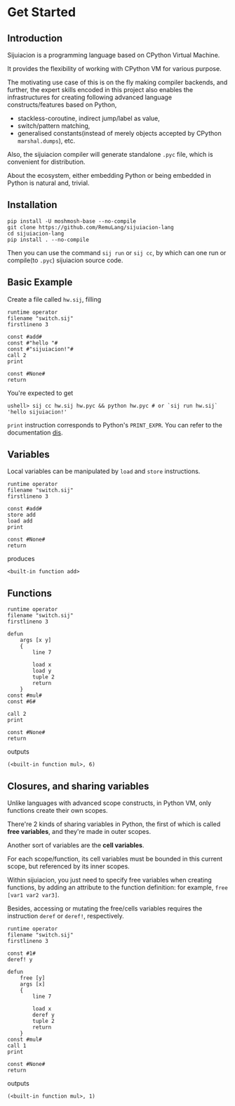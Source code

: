 # Get Started

## Introduction

Sijuiacion is a programming language based on CPython Virtual Machine.

It provides the flexibility of working with CPython VM for various purpose.

The motivating use case of this is on the fly making compiler backends,
and further, the expert skills encoded in this project also enables the infrastructures for creating following advanced language constructs/features based on Python,

- stackless-coroutine, indirect jump/label as value,
- switch/pattern matching,
- generalised constants(instead of merely objects accepted by CPython `marshal.dumps`), etc.

Also, the sijuiacion compiler will generate standalone `.pyc` file,
which is convenient for distribution.

About the ecosystem, either embedding Python or being embedded in Python is natural and, trivial.

## Installation

```shell
pip install -U moshmosh-base --no-compile
git clone https://github.com/RemuLang/sijuiacion-lang
cd sijuiacion-lang
pip install . --no-compile
```

Then you can use the command `sij run` or `sij cc`,
by which can one run or compile(to `.pyc`) sijuiacion source code.


## Basic Example

Create a file called `hw.sij`, filling

```sijuiacion
runtime operator
filename "switch.sij"
firstlineno 3

const #add#
const #"hello "#
const #"sijuiacion!"#
call 2
print

const #None#
return
```

You're expected to get
```shell
ushell> sij cc hw.sij hw.pyc && python hw.pyc # or `sij run hw.sij`
'hello sijuiacion!'
```

`print` instruction corresponds to Python's `PRINT_EXPR`. You can refer to the documentation [dis](https://docs.python.org/3/library/dis.html).

## Variables

Local variables can be manipulated by `load` and `store` instructions.

```sijuiacion
runtime operator
filename "switch.sij"
firstlineno 3

const #add#
store add
load add
print

const #None#
return
```
produces
```
<built-in function add>
```


## Functions

```sijuiacion
runtime operator
filename "switch.sij"
firstlineno 3

defun
    args [x y]
    {
        line 7

        load x
        load y
        tuple 2
        return 
    }
const #mul#
const #6#

call 2
print

const #None#
return
```
outputs
```
(<built-in function mul>, 6)
```

## Closures, and sharing variables

Unlike languages with advanced scope constructs, in Python VM,
only functions create their own scopes.

There're 2 kinds of sharing variables in Python, the first of which is called **free variables**, and they're made in outer scopes.

Another sort of variables are the **cell variables**.

For each scope/function, its cell variables must be bounded in this current scope,
but referenced by its inner scopes.

Within sijuiacion, you just need to specify free variables when creating functions,
by adding an attribute to the function definition: for example, `free [var1 var2 var3]`.

Besides, accessing or mutating the free/cells variables requires the instruction `deref` or `deref!`, respectively.

```sijuiacion
runtime operator
filename "switch.sij"
firstlineno 3

const #1#
deref! y

defun
    free [y]
    args [x]
    {
        line 7

        load x
        deref y
        tuple 2
        return 
    }
const #mul#
call 1
print

const #None#
return
```

outputs

```
(<built-in function mul>, 1)
```
